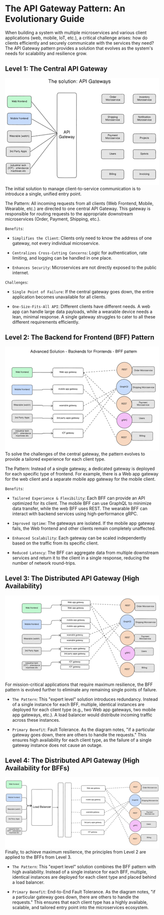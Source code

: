 # The API Gateway Pattern: An Evolutionary Guide
When building a system with multiple microservices and various client applications (web, mobile, IoT, etc.), a critical challenge arises: how do clients efficiently and securely communicate with the services they need? The API Gateway pattern provides a solution that evolves as the system's needs for scalability and resilience grow.

## Level 1: The Central API Gateway
![main](./images/APIGateways/a1.png)
The initial solution to manage client-to-service communication is to introduce a single, unified entry point.

The Pattern: All incoming requests from all clients (Web Frontend, Mobile, Wearable, etc.) are directed to one central API Gateway. This gateway is responsible for routing requests to the appropriate downstream microservices (Order, Payment, Shipping, etc.).

`Benefits`:

- `Simplifies the Client`: Clients only need to know the address of one gateway, not every individual microservice.

- `Centralizes Cross-Cutting Concerns`: Logic for authentication, rate limiting, and logging can be handled in one place.

- `Enhances Security`: Microservices are not directly exposed to the public internet.

`Challenges`:

- `Single Point of Failure`: If the central gateway goes down, the entire application becomes unavailable for all clients.

- `One-Size-Fits-All API`: Different clients have different needs. A web app can handle large data payloads, while a wearable device needs a lean, minimal response. A single gateway struggles to cater to all these different requirements efficiently.

## Level 2: The Backend for Frontend (BFF) Pattern
![main](./images/APIGateways/a2.png)
To solve the challenges of the central gateway, the pattern evolves to provide a tailored experience for each client type.

The Pattern: Instead of a single gateway, a dedicated gateway is deployed for each specific type of frontend. For example, there is a Web app gateway for the web client and a separate mobile app gateway for the mobile client.

`Benefits`:

- `Tailored Experience & Flexibility`: Each BFF can provide an API optimized for its client. The mobile BFF can use GraphQL to minimize data transfer, while the web BFF uses REST. The wearable BFF can interact with backend services using high-performance gRPC.

- `Improved Uptime`: The gateways are isolated. If the mobile app gateway fails, the Web frontend and other clients remain completely unaffected.

- `Enhanced Scalability`: Each gateway can be scaled independently based on the traffic from its specific client.

- `Reduced Latency`: The BFF can aggregate data from multiple downstream services and return it to the client in a single response, reducing the number of network round-trips.

## Level 3: The Distributed API Gateway (High Availability)
![main](./images/APIGateways/a3.png)
For mission-critical applications that require maximum resilience, the BFF pattern is evolved further to eliminate any remaining single points of failure.

- `The Pattern`: This "expert level" solution introduces redundancy. Instead of a single instance for each BFF, multiple, identical instances are deployed for each client type (e.g., two Web app gateways, two mobile app gateways, etc.). A load balancer would distribute incoming traffic across these instances.

- `Primary Benefit`: Fault Tolerance. As the diagram notes, "if a particular gateway goes down, there are others to handle the requests." This ensures high availability for each client type, as the failure of a single gateway instance does not cause an outage.

## Level 4: The Distributed API Gateway (High Availability for BFFs)
![main](./images/APIGateways/a4.png)
Finally, to achieve maximum resilience, the principles from Level 2 are applied to the BFFs from Level 3.

- `The Pattern`: This "expert level" solution combines the BFF pattern with high availability. Instead of a single instance for each BFF, multiple, identical instances are deployed for each client type and placed behind a load balancer.

- `Primary Benefit`: End-to-End Fault Tolerance. As the diagram notes, "if a particular gateway goes down, there are others to handle the requests." This ensures that each client type has a highly available, scalable, and tailored entry point into the microservices ecosystem.